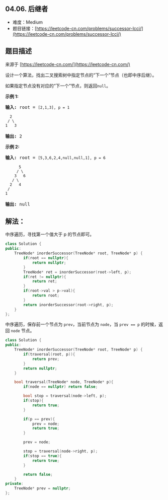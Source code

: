 ##  04.06. 后继者

- 难度：Medium
- 题目链接：[https://leetcode-cn.com/problems/successor-lcci/](https://leetcode-cn.com/problems/successor-lcci/)


## 题目描述

来源于 [https://leetcode-cn.com/](https://leetcode-cn.com/)

<p>设计一个算法，找出二叉搜索树中指定节点的&ldquo;下一个&rdquo;节点（也即中序后继）。</p>

<p>如果指定节点没有对应的&ldquo;下一个&rdquo;节点，则返回<code>null</code>。</p>

<p><strong>示例 1:</strong></p>

<pre><strong>输入:</strong> root = <code>[2,1,3], p = 1

  2
 / \
1   3
</code>
<strong>输出:</strong> 2</pre>

<p><strong>示例 2:</strong></p>

<pre><strong>输入:</strong> root = <code>[5,3,6,2,4,null,null,1], p = 6

      5
     / \
    3   6
   / \
  2   4
 /   
1
</code>
<strong>输出:</strong> null</pre>


## 解法：

中序遍历，寻找第一个值大于 p 的节点即可。

```c++
class Solution {
public:
    TreeNode* inorderSuccessor(TreeNode* root, TreeNode* p) {
        if(root == nullptr){
            return nullptr;
        }
        TreeNode* ret = inorderSuccessor(root->left, p);
        if(ret != nullptr){
            return ret;
        }
        if(root->val > p->val){
            return root;
        }
        return inorderSuccessor(root->right, p);
    }
};
```

中序遍历，保存前一个节点为 `prev`，当前节点为 `node`，当 `prev == p` 的时候，返回 `node` 节点。

```c++
class Solution {
public:
    TreeNode* inorderSuccessor(TreeNode* root, TreeNode* p) {
        if(traversal(root, p)){
            return prev;
        }
        return nullptr;
    }

    bool traversal(TreeNode* node, TreeNode* p){
        if(node == nullptr) return false;

        bool stop = traversal(node->left, p);
        if(stop){
            return true;
        }

        if(p == prev){
            prev = node;
            return true;
        }

        prev = node;

        stop = traversal(node->right, p);
        if(stop == true){
            return true;
        }

        return false;
    }
private:
    TreeNode* prev = nullptr;
};
```